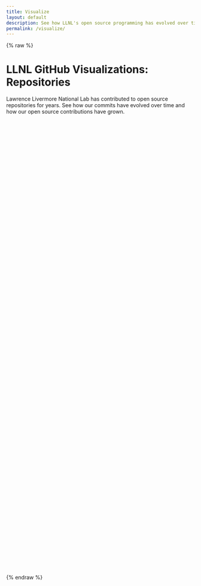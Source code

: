 ```yaml
---
title: Visualize
layout: default
description: See how LLNL's open source programming has evolved over time with a look at activity across Lab repos.
permalink: /visualize/
---
```


{% raw %}

<link rel="stylesheet" type="text/css" href="/css/graphstyle.css" />

<!-- @Doug, I promoted this header to an h1; can you please confirm that I did it right? It looks like all of the Software site needs this update. -->
<h1 class="page-header text-center">
    LLNL GitHub Visualizations: Repositories
</h1>

Lawrence Livermore National Lab has contributed to open source repositories for years. See how our commits have evolved over time and how our open source contributions have grown.

<!-- Preset vis display areas -->
<center>
    <svg class="repoCreationHistory"></svg>
    <br /><svg class="repoActivityChart"></svg>
    <br /><svg class="repoStarHistoryChart"></svg>
    <br /><svg class="repoPulls"></svg><svg class="repoIssues"></svg>
    <br /><svg class="languagePie"></svg><svg class="topicCloud"></svg>
    <br /><svg class="licenseSunburst"></svg>
</center>

<!-- Load basic D3 and helper scripts -->
<script src="https://ajax.googleapis.com/ajax/libs/d3js/5.16.0/d3.min.js" charset="UTF-8"></script>
<script type="text/javascript" src="../static/d3-tip/1.0/d3-tip.js"></script>
<script type="text/javascript" src="../static/d3-v4-cloud/1.2.2/build/d3.layout.cloud.js"></script>
<script type="text/javascript" src="https://unpkg.com/d3-simple-slider@1.8.0/dist/d3-simple-slider.min.js"></script>
<script type="text/javascript" src="../js/visualize/helpers.js"></script>

<!-- Load drawing JS -->
<script type="text/javascript" src="../js/visualize/line_repoCreationHistory.js"></script>
<script type="text/javascript" src="../js/visualize/line_repoActivityExplore.js"></script>
<script type="text/javascript" src="../js/visualize/scatter_repoPulls.js"></script>
<script type="text/javascript" src="../js/visualize/scatter_repoIssues.js"></script>
<script type="text/javascript" src="../js/visualize/pie_languageExplore.js"></script>
<script type="text/javascript" src="../js/visualize/cloud_topics.js"></script>
<script type="text/javascript" src="../js/visualize/sunburst_licenses.js"></script>
<script type="text/javascript" src="../js/visualize/line_repoStarHistoryExplore.js"></script>

<script>
    // GiHub Data Directory
    var ghDataDir = './github-data';
    // Global chart standards
    var stdTotalWidth = 500,
        stdTotalHeight = 400;
    var stdMargin = { top: 40, right: 40, bottom: 40, left: 40 },
        stdWidth = stdTotalWidth - stdMargin.left - stdMargin.right,
        stdHeight = stdTotalHeight - stdMargin.top - stdMargin.bottom,
        stdMaxBuffer = 1.07;
    var stdDotRadius = 4,
        stdLgndDotRadius = 5,
        stdLgndSpacing = 20;
    // Call draw functions
    draw_line_repoCreationHistory('repoCreationHistory');
    draw_line_repoActivity('repoActivityChart');
    draw_scatter_repoPulls('repoPulls');
    draw_scatter_repoIssues('repoIssues');
    draw_pie_language('languagePie');
    draw_cloud_topics('topicCloud');
    draw_sunburst_licenses('licenseSunburst');
    draw_line_repoStarHistory('repoStarHistoryChart');
</script>

{% endraw %}
